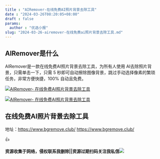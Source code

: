 ```yaml
---
title : "AIRemover-在线免费AI照片背景去除工具"
date : "2024-03-26T08:20:05+08:00"
draft : false
params:
  author : "优选小报"
slug: "2024-03-26-airemover-在线免费ai照片背景去除工具.md"
---
```


## AIRemover是什么

AIRemover是一款在线免费AI照片背景去除工具，为所有人使用 AI去除照片背景，只需单击一下，只需 5
秒即可自动擦除图像背景，跳过手动选择像素的繁琐任务，非常方便快捷，100% 自动且免费。

[![AIRemover-
在线免费AI照片背景去除工具](//img7-1.zhekoulieshou.com/mmbiz_jpg/iaHBVewvSIbAOP5MwRmNQ8SEEaPPgBTocOyPZ8TBVwT7gicWOJNgl1tRndurq914AQs7Z8oabX6RFicrub9OIxwKQ/0)](//img7-1.zhekoulieshou.com/mmbiz_jpg/iaHBVewvSIbAOP5MwRmNQ8SEEaPPgBTocOyPZ8TBVwT7gicWOJNgl1tRndurq914AQs7Z8oabX6RFicrub9OIxwKQ/0)

[![AIRemover-
在线免费AI照片背景去除工具](//img7-1.zhekoulieshou.com/mmbiz_jpg/iaHBVewvSIbAOP5MwRmNQ8SEEaPPgBToc3ZLsSbeKBfrUOKpKOtOriak9Xzu3I7ddibUUr4krgjSISwH1cDDibEC1g/0)](//img7-1.zhekoulieshou.com/mmbiz_jpg/iaHBVewvSIbAOP5MwRmNQ8SEEaPPgBToc3ZLsSbeKBfrUOKpKOtOriak9Xzu3I7ddibUUr4krgjSISwH1cDDibEC1g/0)

## 在线免费AI照片背景去除工具

地址：https://www.bgremove.club/ https://www.bgremove.club/

👍

**资源收集于网络，侵权联系我删除||资源过期扫码关注我私信**![](//img7-1.zhekoulieshou.com/mmbiz_jpg/iaHBVewvSIbAjcr9g6TlCXSfiaDqkbzuEzp207hVzPqT4YGQOAazQ1KNHCeACbia5Lzq4Ckwibe48iar1q7lgVP1o3w/640?wx_fmt=jpeg&from=appmsg)


